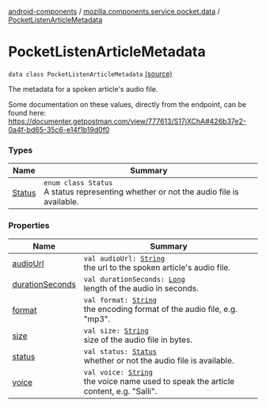 [android-components](../../index.md) / [mozilla.components.service.pocket.data](../index.md) / [PocketListenArticleMetadata](./index.md)

# PocketListenArticleMetadata

`data class PocketListenArticleMetadata` [(source)](https://github.com/mozilla-mobile/android-components/blob/master/components/service/pocket/src/main/java/mozilla/components/service/pocket/data/PocketListenArticleMetadata.kt#L26)

The metadata for a spoken article's audio file.

Some documentation on these values, directly from the endpoint, can be found here:
https://documenter.getpostman.com/view/777613/S17jXChA#426b37e2-0a4f-bd65-35c6-e14f1b19d0f0

### Types

| Name | Summary |
|---|---|
| [Status](-status/index.md) | `enum class Status`<br>A status representing whether or not the audio file is available. |

### Properties

| Name | Summary |
|---|---|
| [audioUrl](audio-url.md) | `val audioUrl: `[`String`](https://kotlinlang.org/api/latest/jvm/stdlib/kotlin/-string/index.html)<br>the url to the spoken article's audio file. |
| [durationSeconds](duration-seconds.md) | `val durationSeconds: `[`Long`](https://kotlinlang.org/api/latest/jvm/stdlib/kotlin/-long/index.html)<br>length of the audio in seconds. |
| [format](format.md) | `val format: `[`String`](https://kotlinlang.org/api/latest/jvm/stdlib/kotlin/-string/index.html)<br>the encoding format of the audio file, e.g. "mp3". |
| [size](size.md) | `val size: `[`String`](https://kotlinlang.org/api/latest/jvm/stdlib/kotlin/-string/index.html)<br>size of the audio file in bytes. |
| [status](status.md) | `val status: `[`Status`](-status/index.md)<br>whether or not the audio file is available. |
| [voice](voice.md) | `val voice: `[`String`](https://kotlinlang.org/api/latest/jvm/stdlib/kotlin/-string/index.html)<br>the voice name used to speak the article content, e.g. "Salli". |
